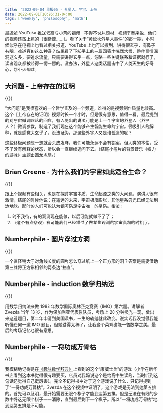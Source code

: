```yaml
---
title: '2022-09-04 周报05 - 外星人、宇宙、上帝'
date: 2022-09-01T10:26:31-04:00
tags: ['weekly', 'philosophy', 'math']
---
```


最近被 YouTube 推送老高与小茉的视频，不得不说从题材、视频节奏来说，他们的视频还蛮上瘾的（很惭愧……）。看了关于“黄延秋外星人事件”的那一期，小时候似乎在电视上也看过相关报道，YouTube 上也可以搜到。讲得很玄乎，有鼻子有眼，难道真的这么神奇？结果看了下[知乎上的一篇回答](https://www.zhihu.com/question/38810234/answer/2157898907)才恍然大悟，整件事情漏洞这么多，要追求流量，只需要讲得玄乎一点，忽略一些关键联系和证据就行了，读者观众都被带得一愣一愣的。没办法，外星人这类话题击中了人类天生的好奇心，想不火都难。

## 大问题 - 上帝存在的证明

{{<youtube _56TFhY9s1I>}}

“大问题”是我很喜欢的一个哲学普及的一个频道，难得的是视频制作质量也很高。这个《上帝存在的证明》视频时长一个小时，但是很有意思，值得一看。最后提到的对宇宙微调理论的回应，有人提出的说法可能是上一个宇宙的外星人（外宇人？）微调参数，制造了我们现在这个能够产生智能生命的宇宙。很吸引人的解释，就是感觉太玄乎了，没法证伪。那这些外宇人又是谁创造的呢？

这些终极问题想一想就会头皮发麻，我们可能永远不会有答案，但人类的本性，受不了没有解释的状态，所以会一直继续追问下去。（结尾小短片的背景音乐《权力的游戏》主题曲画龙点睛。）

## Brian Greene - 为什么我们的宇宙如此适合生命？

{{<youtube bf7BXwVeyWw>}}

跟上个视频有些相关，也是在探讨宇宙本质、生命起源之类的大问题。演讲人很有激情，结尾的时候他说：在遥远的未来，宇宙极度膨胀，其他星系的光已经无法到达地球，那时的人们可能认为银河系是宇宙唯一的星系。推论：

1. 时不我待，有的观测现在能做，以后可能就做不了了；
2. （这个有点悲观）有可能我们已经错过了做某些观测的宇宙真相的时机了。

## Numberphile - 圆片穿过方洞

{{<youtube AvFNCNOyZeE>}}

一个直径稍大于对角线长度的圆片怎么穿过纸上一个正方形的洞？答案是需要借助第三维将正方形相邻的两条边“拉直”。

## Numberphile - induction 数学归纳法

{{<youtube NcaYEaVTA4g>}}

用数学归纳法来做 1988 年数学国际奥林匹克竞赛（IMO）第六题。讲解者 Zvezda 当年 18 岁，作为保加利亚代表队队员，考场上 20 分钟灵光一现，做出来这道题目，第二年申请到美国读书，一生的轨迹就此改变。说实话我没觉得我能听懂任何一道 IMO 题目，但她讲得太棒了，让我这个菜鸡也能一瞥数学之美。最后的考场记忆也很有意思。

## Numberphile - 一将功成万骨枯

{{<youtube Or0uWM9bT5w>}}

我模糊地记得是在[《趣味数学辞典》](https://book.douban.com/subject/3098334/)上看到的这个“康威士兵”的游戏（小学在新华书店看到这本书觉得很有趣要买，店员对我妈说这个是给高中生读的，当时听到这句话还觉得自己挺厉害）。完全不记得书中对于这个游戏说了什么，只记得提到了“一将功成万骨枯”。Zvezda 在这个视频中证明了，这个游戏是无法到达第五排的。首先可以证明，最开始需要无限个棋子才能到达第五排。但是无法在有限的步数中将这无限个棋子一一消除，直到最后剩下一个棋子。所以“一将功成万骨枯”地到达第五排是不可能。
